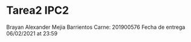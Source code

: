 # Tarea2 IPC2
Brayan Alexander Mejia Barrientos 
Carne: 201900576
Fecha de entrega 06/02/2021 at 23:59
